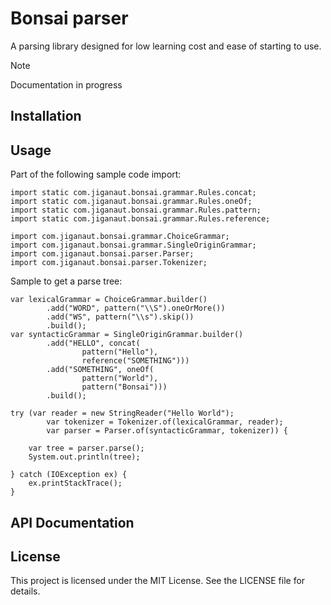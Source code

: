 # Bonsai parser
A parsing library designed for low learning cost and ease of starting to use.

> [!NOTE]
> Documentation in progress

## Installation

## Usage

Part of the following sample code import:
```
import static com.jiganaut.bonsai.grammar.Rules.concat;
import static com.jiganaut.bonsai.grammar.Rules.oneOf;
import static com.jiganaut.bonsai.grammar.Rules.pattern;
import static com.jiganaut.bonsai.grammar.Rules.reference;

import com.jiganaut.bonsai.grammar.ChoiceGrammar;
import com.jiganaut.bonsai.grammar.SingleOriginGrammar;
import com.jiganaut.bonsai.parser.Parser;
import com.jiganaut.bonsai.parser.Tokenizer;
```

Sample to get a parse tree:
```
var lexicalGrammar = ChoiceGrammar.builder()
        .add("WORD", pattern("\\S").oneOrMore())
        .add("WS", pattern("\\s").skip())
        .build();
var syntacticGrammar = SingleOriginGrammar.builder()
        .add("HELLO", concat(
                pattern("Hello"),
                reference("SOMETHING")))
        .add("SOMETHING", oneOf(
                pattern("World"),
                pattern("Bonsai")))
        .build();

try (var reader = new StringReader("Hello World");
        var tokenizer = Tokenizer.of(lexicalGrammar, reader);
        var parser = Parser.of(syntacticGrammar, tokenizer)) {

    var tree = parser.parse();
    System.out.println(tree);

} catch (IOException ex) {
    ex.printStackTrace();
}
```

## API Documentation

## License
This project is licensed under the MIT License. See the LICENSE file for details.
